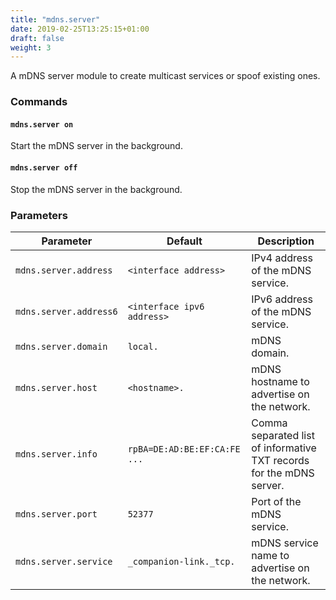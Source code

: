 ```yaml
---
title: "mdns.server"
date: 2019-02-25T13:25:15+01:00
draft: false
weight: 3
---
```


A mDNS server module to create multicast services or spoof existing ones.

### Commands

#### `mdns.server on`

Start the mDNS server in the background.

#### `mdns.server off`

Stop the mDNS server in the background.

### Parameters

| Parameter              | Default                      | Description                                                          |
| ---------------------- | ---------------------------- | -------------------------------------------------------------------- |
| `mdns.server.address`  | `<interface address>`        | IPv4 address of the mDNS service.                                    |
| `mdns.server.address6` | `<interface ipv6 address>`   | IPv6 address of the mDNS service.                                    |
| `mdns.server.domain`   | `local.`                     | mDNS domain.                                                         |
| `mdns.server.host`     | `<hostname>.`                | mDNS hostname to advertise on the network.                           |
| `mdns.server.info`     | `rpBA=DE:AD:BE:EF:CA:FE ...` | Comma separated list of informative TXT records for the mDNS server. |
| `mdns.server.port`     | `52377`                      | Port of the mDNS service.                                            |
| `mdns.server.service`  | `_companion-link._tcp.`      | mDNS service name to advertise on the network.                       |

